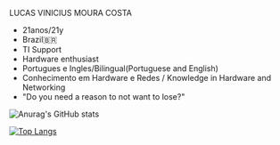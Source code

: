 

  LUCAS VINICIUS MOURA COSTA 
- 21anos/21y
- Brazil🇧🇷
- TI Support
- Hardware enthusiast
- Portugues e Ingles/Bilingual(Portuguese and English)
- Conhecimento em Hardware e Redes / Knowledge in Hardware and Networking 
-  "Do you need a reason to not want to lose?"
 
 ![Anurag's GitHub stats](https://github-readme-stats.vercel.app/api?username=Lucasmcz&show_icons=true&theme=dark)  
 
[![Top Langs](https://github-readme-stats.vercel.app/api/top-langs/?username=Lucasmcz&layout=compact)](https://github.com/Lucasmcz/github-readme-stats)



